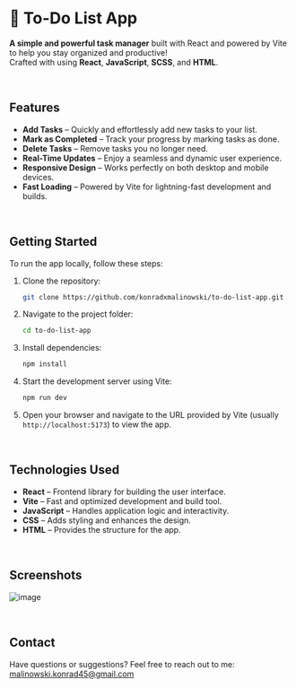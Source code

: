 # 📝 To-Do List App

**A simple and powerful task manager** built with React and powered by Vite to help you stay organized and productive!  
Crafted with using **React**, **JavaScript**, **SCSS**, and **HTML**.

<br>

## Features

- **Add Tasks** – Quickly and effortlessly add new tasks to your list.
- **Mark as Completed** – Track your progress by marking tasks as done.
- **Delete Tasks** – Remove tasks you no longer need.
- **Real-Time Updates** – Enjoy a seamless and dynamic user experience.
- **Responsive Design** – Works perfectly on both desktop and mobile devices.
- **Fast Loading** – Powered by Vite for lightning-fast development and builds.

<br>

## Getting Started

To run the app locally, follow these steps:

1. Clone the repository:

   ```bash
   git clone https://github.com/konradxmalinowski/to-do-list-app.git
   ```

2. Navigate to the project folder:

   ```bash
   cd to-do-list-app
   ```

3. Install dependencies:

   ```bash
   npm install
   ```

4. Start the development server using Vite:

   ```bash
   npm run dev
   ```

5. Open your browser and navigate to the URL provided by Vite (usually `http://localhost:5173`) to view the app.

<br>

## Technologies Used

- **React** – Frontend library for building the user interface.
- **Vite** – Fast and optimized development and build tool.
- **JavaScript** – Handles application logic and interactivity.
- **CSS** – Adds styling and enhances the design.
- **HTML** – Provides the structure for the app.

<br>


## Screenshots
![image](https://github.com/user-attachments/assets/73c81530-fce1-4e99-a4af-345201703d91)



<br>




## Contact

Have questions or suggestions? Feel free to reach out to me: [malinowski.konrad45@gmail.com](malinowski.konrad45@gmail.com)
